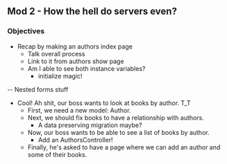 ## Mod 2 - How the hell do servers even?

### Objectives

* Recap by making an authors index page
  * Talk overall process
  * Link to it from authors show page
  * Am I able to see both instance variables?
    * initialize magic!

-- Nested forms stuff

* Cool! Ah shit, our boss wants to look at books by author. T_T
  * First, we need a new model: Author.
  * Next, we should fix books to have a relationship with authors.
    * A data preserving migration maybe?
  * Now, our boss wants to be able to see a list of books by author.
    * Add an AuthorsController!
  * Finally, he's asked to have a page where we can add an author and some of their books.
